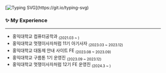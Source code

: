 [![Typing SVG](https://readme-typing-svg.demolab.com?font=Fira+Code&pause=1000&color=F76EA4&multiline=true&width=435&lines=Welcome+to+Yoonseo's+github!)](https://git.io/typing-svg)

### ✨ My Experience
 
 ----
- 홍익대학교 컴퓨터공학과 <sub>(2021.03 ~ )</sub>
- 홍익대학교 멋쟁이사자처럼 11기 아기사자 <sub>(2023.03 ~ 2023.12)</sub>
- 홍익대학교 대동제 안내 사이트 FE <sub>(2023.08 ~ 2023.09)</sub>
- 홍익대학교 구름톤 1기 운영진 <sub>(2023.09 ~ 2023.12)</sub>
- 홍익대학교 멋쟁이사자처럼 12기 FE 운영진 <sub>(2024.3 ~ )</sub>
<br>
<br>




